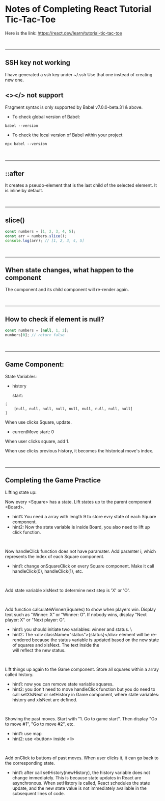 # Notes of Completing React Tutorial Tic-Tac-Toe

Here is the link: https://react.dev/learn/tutorial-tic-tac-toe

<br>

---

## SSH key not working
I have generated a ssh key under ~/.ssh
Use that one instead of creating new one.

## <></> not support

Fragment syntax is only supported by Babel v7.0.0-beta.31 & above.

- To check global version of Babel:

```css
babel --version
```

- To check the local version of Babel within your project

```css
npx babel --version
```

<br>

---

## ::after

It creates a pseudo-element that is the last child of the selected element. It is inline by default.

<br>

---

## slice()

```javascript
const numbers = [1, 2, 3, 4, 5];
const arr = numbers.slice();
console.log(arr); // [1, 2, 3, 4, 5]
```

<br>

---

## When state changes, what happen to the component

The component and its child component will re-render again.

<br>

---

## How to check if element is null?

```javascript
const numbers = [null, 1, 2];
numbers[0]; // return false
```

<br>

---

## Game Component:

State Variables:

- history

  start:

```
[
    [null, null, null, null, null, null, null, null, null]
]
```

When use clicks Square, update.

- currentMove
  start: 0

When user clicks square, add 1.

When use clicks previous history, it becomes the historical move's index.

<br>

---

## Completing the Game Practice

Lifting state up:

Now every &lt;Square> has a state. Lift states up to the parent component &lt;Board>.

- hint1: You need a array with length 9 to store evry state of each Square component.
- hint2: Now the state variable is inside Board, you also need to lift up click function.

<br>

Now handleClick function does not have paramater. Add paramter i, which represents the index of each Square component.

- hint1: change onSquareClick on every Square component. Make it call handleClick(0), handleClick(1), etc.

<br>

Add state variable xIsNext to determine next step is 'X' or 'O'.

<br>

Add function calculateWinner(Squares) to show when players win. Display text such as “Winner: X” or “Winner: O”. If nobody wins, display "Next player: X" or "Next player: O".

- hint1: you should initiate two variables: winner and status. \
- hint2: The &lt;div className="status">{status}&lt;/div> element will be re-rendered because the status variable is updated based on the new state of squares and xIsNext. The text inside the <div> will reflect the new status.

<br>

Lift things up again to the Game component. Store all squares within a array called history.

- hint1: now you can remove state variable squares.
- hint2: you don't need to move handleClick function but you do need to call setXIsNext or setHistory in Game component, where state variables: history and xIsNext are defined.

<br>

Showing the past moves. Start with "1. Go to game start". Then display "Go to move #1", "Go to move #2", etc.

- hint1: use map
- hint2: use &lt;button> inside &lt;li>

<br>

Add onClick to buttons of past moves. When user clicks it, it can go back to the corresponding state.

- hint1: after call setHistory(newHistory), the history variable does not change immediately. This is because state updates in React are asynchronous. When setHistory is called, React schedules the state update, and the new state value is not immediately available in the subsequent lines of code.
